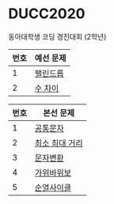 DUCC2020
==
동아대학생 코딩 경진대회 (2학년)


|번호|예선 문제|
|------|---|
|1|[팰린드롭](https://github.com/dkswnzz/Programming-Contest/blob/master/ducc2020/%EC%98%88%EC%84%A0/%ED%92%80%EC%9D%B4/%ED%8C%B0%EB%A6%B0%EB%93%9C%EB%A1%AD.java)|
|2|[수 차이](https://github.com/dkswnzz/Programming-Contest/blob/master/ducc2020/%EC%98%88%EC%84%A0/%ED%92%80%EC%9D%B4/%EC%88%98%20%EC%B0%A8%EC%9D%B4.java)|

|번호|본선 문제|
|------|---|
|1|[공통문자](https://github.com/dkswnzz/Programming-Contest/blob/master/ducc2020/%EB%B3%B8%EC%84%A0/%ED%92%80%EC%9D%B4/%EA%B3%B5%ED%86%B5%20%EB%AC%B8%EC%9E%90.cpp)|
|2|[최소 최대 거리](https://github.com/dkswnzz/Programming-Contest/blob/master/ducc2020/%EB%B3%B8%EC%84%A0/%ED%92%80%EC%9D%B4/%EC%B5%9C%EC%86%8C%20%EC%B5%9C%EB%8C%80%20%EA%B1%B0%EB%A6%AC.cpp)|
|3|[문자변환](https://github.com/dkswnzz/Programming-Contest/blob/master/ducc2020/%EB%B3%B8%EC%84%A0/%ED%92%80%EC%9D%B4/%EB%AC%B8%EC%9E%90%EB%B3%80%ED%99%98.cpp)|
|4|[가위바위보](https://github.com/dkswnzz/Programming-Contest/blob/master/ducc2020/%EB%B3%B8%EC%84%A0/%ED%92%80%EC%9D%B4/%EA%B0%80%EC%9C%84%EB%B0%94%EC%9C%84%EB%B3%B4.cpp)|
|5|[순열사이클](https://github.com/dkswnzz/Programming-Contest/tree/master/ducc2020/%EB%B3%B8%EC%84%A0/%EB%AC%B8%EC%A0%9C)|
